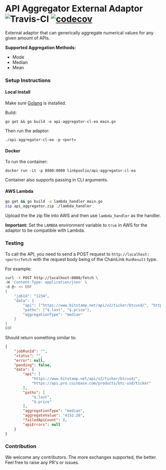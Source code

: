 # API Aggregator External Adaptor ![Travis-CI](https://travis-ci.org/linkpoolio/api-aggregator-cl-ea.svg?branch=master) [![codecov](https://codecov.io/gh/linkpoolio/api-aggregator-cl-ea/branch/master/graph/badge.svg)](https://codecov.io/gh/linkpoolio/api-aggregator-cl-ea)
External adaptor that can generically aggregate numerical values for any given amount of APIs.

**Supported Aggregation Methods:**
- Mode
- Median
- Mean

### Setup Instructions
#### Local Install
Make sure [Golang](https://golang.org/pkg/) is installed.

Build:
```
go get && go build -o api-aggregator-cl-ea main.go
```

Then run the adaptor:
```
./api-aggregator-cl-ea -p <port>
```

#### Docker
To run the container:
```
docker run -it -p 8080:8080 linkpoolio/api-aggregator-cl-ea
```

Container also supports passing in CLI arguments.

#### AWS Lambda

```bash
go get && go build -o lambda_handler main.go
zip api_aggregator.zip ./lambda_handler
```

Upload the the zip file into AWS and then use `lambda_handler` as the
handler.

**Important:** Set the `LAMBDA` environment variable to `true` in AWS for
the adaptor to be compatible with Lambda.

### Testing

To call the API, you need to send a POST request to `http://localhost:<port>/fetch` with the request body being of the ChainLink `RunResult` type.

For example:
```bash
curl -X POST http://localhost:8080/fetch \
-H 'Content-Type: application/json' \
-d @- << EOF
{
	"jobId": "1234",
	"data": {
		"api": ["https://www.bitstamp.net/api/v2/ticker/btcusd/", "https://api.pro.coinbase.com/products/btc-usd/ticker"],
		"paths": ["$.last", "$.price"],
		"aggregationType": "median"
	}
}
EOF
```
Should return something similar to:
```json
{
    "jobRunId": "",
    "status": "",
    "error": null,
    "pending": false,
    "data": {
        "api": [
            "https://www.bitstamp.net/api/v2/ticker/btcusd/",
            "https://api.pro.coinbase.com/products/btc-usd/ticker"
        ],
        "paths": [
            "$.last",
            "$.price"
        ],
        "aggregationType": "median",
        "aggregateValue": "4152.26",
        "failedApiCount": 0,
        "apiErrors": null
    }
}
```

### Contribution
We welcome any contributors. The more exchanges supported, the better. Feel free to raise any PR's or issues.